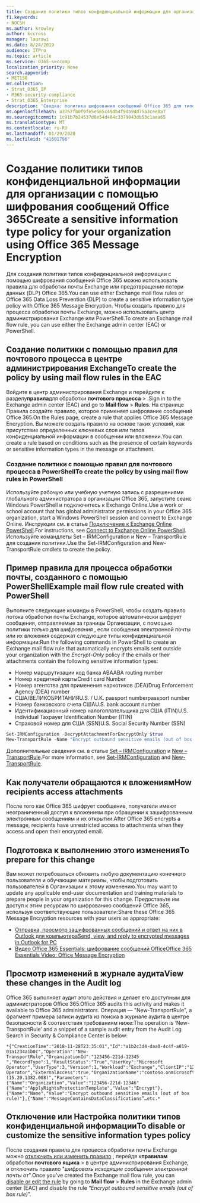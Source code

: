 ```yaml
---
title: Создание политики типов конфиденциальной информации для организации с помощью шифрования сообщений Office 365
f1.keywords:
- NOCSH
ms.author: krowley
author: kccross
manager: laurawi
ms.date: 8/28/2019
audience: ITPro
ms.topic: article
ms.service: O365-seccomp
localization_priority: None
search.appverid:
- MET150
ms.collection:
- Strat_O365_IP
- M365-security-compliance
- Strat_O365_Enterprise
description: 'Сводка: политика шифрования сообщений Office 365 для типов конфиденциальной информации.'
ms.openlocfilehash: a3767fb0f9fe5e565c49db4f9da94d75a3cee8a7
ms.sourcegitcommit: 1c91b7b24537d0e54d484c3379043db53c1aea65
ms.translationtype: MT
ms.contentlocale: ru-RU
ms.lasthandoff: 01/29/2020
ms.locfileid: "41601796"
---
```

# <a name="create-a-sensitive-information-type-policy-for-your-organization-using-office-365-message-encryption"></a><span data-ttu-id="9454a-103">Создание политики типов конфиденциальной информации для организации с помощью шифрования сообщений Office 365</span><span class="sxs-lookup"><span data-stu-id="9454a-103">Create a sensitive information type policy for your organization using Office 365 Message Encryption</span></span>

<span data-ttu-id="9454a-104">Для создания политики типов конфиденциальной информации с помощью шифрования сообщений Office 365 можно использовать правила для обработки почты Exchange или предотвращение потери данных (DLP) Office 365.</span><span class="sxs-lookup"><span data-stu-id="9454a-104">You can use either Exchange mail flow rules or Office 365 Data Loss Prevention (DLP) to create a sensitive information type policy with Office 365 Message Encryption.</span></span> <span data-ttu-id="9454a-105">Чтобы создать правило для процесса обработки почты Exchange, можно использовать центр администрирования Exchange или PowerShell.</span><span class="sxs-lookup"><span data-stu-id="9454a-105">To create an Exchange mail flow rule, you can use either the Exchange admin center (EAC) or PowerShell.</span></span>

## <a name="to-create-the-policy-by-using-mail-flow-rules-in-the-eac"></a><span data-ttu-id="9454a-106">Создание политики с помощью правил для почтового процесса в центре администрирования Exchange</span><span class="sxs-lookup"><span data-stu-id="9454a-106">To create the policy by using mail flow rules in the EAC</span></span>

<span data-ttu-id="9454a-107">Войдите в центр администрирования Exchange и перейдите к разделу**правила**для обработки **почтового процесса** > .</span><span class="sxs-lookup"><span data-stu-id="9454a-107">Sign in to the Exchange admin center (EAC) and go to **Mail flow** > **Rules**.</span></span> <span data-ttu-id="9454a-108">На странице Правила создайте правило, которое применяет шифрование сообщений Office 365.</span><span class="sxs-lookup"><span data-stu-id="9454a-108">On the Rules page, create a rule that applies Office 365 Message Encryption.</span></span> <span data-ttu-id="9454a-109">Вы можете создать правило на основе таких условий, как присутствие определенных ключевых слов или типов конфиденциальной информации в сообщении или вложении.</span><span class="sxs-lookup"><span data-stu-id="9454a-109">You can create a rule based on conditions such as the presence of certain keywords or sensitive information types in the message or attachment.</span></span>

### <a name="to-create-the-policy-by-using-mail-flow-rules-in-powershell"></a><span data-ttu-id="9454a-110">Создание политики с помощью правил для почтового процесса в PowerShell</span><span class="sxs-lookup"><span data-stu-id="9454a-110">To create the policy by using mail flow rules in PowerShell</span></span>

<span data-ttu-id="9454a-111">Используйте рабочую или учебную учетную запись с разрешениями глобального администратора в организации Office 365, запустите сеанс Windows PowerShell и подключитесь к Exchange Online.</span><span class="sxs-lookup"><span data-stu-id="9454a-111">Use a work or school account that has global administrator permissions in your Office 365 organization, start a Windows PowerShell session and connect to Exchange Online.</span></span> <span data-ttu-id="9454a-112">Инструкции см. в статье [Подключение к Exchange Online PowerShell](https://aka.ms/exopowershell).</span><span class="sxs-lookup"><span data-stu-id="9454a-112">For instructions, see [Connect to Exchange Online PowerShell](https://aka.ms/exopowershell).</span></span> <span data-ttu-id="9454a-113">Используйте командлеты Set – IRMConfiguration и New – TransportRule для создания политики.</span><span class="sxs-lookup"><span data-stu-id="9454a-113">Use the Set-IRMConfiguration and New-TransportRule cmdlets to create the policy.</span></span>

## <a name="example-mail-flow-rule-created-with-powershell"></a><span data-ttu-id="9454a-114">Пример правила для процесса обработки почты, созданного с помощью PowerShell</span><span class="sxs-lookup"><span data-stu-id="9454a-114">Example mail flow rule created with PowerShell</span></span>

<span data-ttu-id="9454a-115">Выполните следующие команды в PowerShell, чтобы создать правило потока обработки почты Exchange, которое автоматически шифрует сообщения, отправляемые за границы Организации, с помощью политики *только для шифрования* , если сообщения электронной почты или их вложения содержат следующие типы конфиденциальной информации:</span><span class="sxs-lookup"><span data-stu-id="9454a-115">Run the following commands in PowerShell to create an Exchange mail flow rule that automatically encrypts emails sent outside your organization with the *Encrypt-Only* policy if the emails or their attachments contain the following sensitive information types:</span></span>

- <span data-ttu-id="9454a-116">Номер маршрутизации код банка ABA</span><span class="sxs-lookup"><span data-stu-id="9454a-116">ABA routing number</span></span>
- <span data-ttu-id="9454a-117">Номер кредитной карты</span><span class="sxs-lookup"><span data-stu-id="9454a-117">Credit card Number</span></span>
- <span data-ttu-id="9454a-118">Номер агентства для применения наркотиков (DEA)</span><span class="sxs-lookup"><span data-stu-id="9454a-118">Drug Enforcement Agency (DEA) number</span></span>
- <span data-ttu-id="9454a-119">США/ВЕЛИКОБРИТАНИЯ</span><span class="sxs-lookup"><span data-stu-id="9454a-119">U.S. / U.K.</span></span> <span data-ttu-id="9454a-120">passport number</span><span class="sxs-lookup"><span data-stu-id="9454a-120">passport number</span></span>
- <span data-ttu-id="9454a-121">Номер банковского счета США</span><span class="sxs-lookup"><span data-stu-id="9454a-121">U.S. bank account number</span></span>
- <span data-ttu-id="9454a-122">Идентификационный номер налогоплательщика для США (ITIN)</span><span class="sxs-lookup"><span data-stu-id="9454a-122">U.S. Individual Taxpayer Identification Number (ITIN)</span></span>
- <span data-ttu-id="9454a-123">Страховой номер для США (SSN)</span><span class="sxs-lookup"><span data-stu-id="9454a-123">U.S. Social Security Number (SSN)</span></span>

```powershell
Set-IRMConfiguration -DecryptAttachmentForEncryptOnly $true
New-TransportRule -Name "Encrypt outbound sensitive emails (out of box rule)" -SentToScope  NotInOrganization  -ApplyRightsProtectionTemplate "Encrypt" -MessageContainsDataClassifications @(@{Name="ABA Routing Number"; minCount="1"},@{Name="Credit Card Number"; minCount="1"},@{Name="Drug Enforcement Agency (DEA) Number"; minCount="1"},@{Name="U.S. / U.K. Passport Number"; minCount="1"},@{Name="U.S. Bank Account Number"; minCount="1"},@{Name="U.S. Individual Taxpayer Identification Number (ITIN)"; minCount="1"},@{Name="U.S. Social Security Number (SSN)"; minCount="1"}) -SenderNotificationType "NotifyOnly"
```

<span data-ttu-id="9454a-124">Дополнительные сведения см. в статье [Set – IRMConfiguration](https://docs.microsoft.com/powershell/module/exchange/encryption-and-certificates/set-irmconfiguration?view=exchange-ps) и [New – TransportRule](https://docs.microsoft.com/powershell/module/exchange/policy-and-compliance/New-TransportRule?view=exchange-ps).</span><span class="sxs-lookup"><span data-stu-id="9454a-124">For more information, see [Set-IRMConfiguration](https://docs.microsoft.com/powershell/module/exchange/encryption-and-certificates/set-irmconfiguration?view=exchange-ps) and [New-TransportRule](https://docs.microsoft.com/powershell/module/exchange/policy-and-compliance/New-TransportRule?view=exchange-ps).</span></span>

## <a name="how-recipients-access-attachments"></a><span data-ttu-id="9454a-125">Как получатели обращаются к вложениям</span><span class="sxs-lookup"><span data-stu-id="9454a-125">How recipients access attachments</span></span>

<span data-ttu-id="9454a-126">После того как Office 365 шифрует сообщение, получатели имеют неограниченный доступ к вложениям при обращении к зашифрованным электронным сообщениям и их открытии.</span><span class="sxs-lookup"><span data-stu-id="9454a-126">After Office 365 encrypts a message, recipients have unrestricted access to attachments when they access and open their encrypted email.</span></span>

## <a name="to-prepare-for-this-change"></a><span data-ttu-id="9454a-127">Подготовка к выполнению этого изменения</span><span class="sxs-lookup"><span data-stu-id="9454a-127">To prepare for this change</span></span>

<span data-ttu-id="9454a-128">Вам может потребоваться обновить любую документацию конечного пользователя и обучающие материалы, чтобы подготовить пользователей в Организации к этому изменению.</span><span class="sxs-lookup"><span data-stu-id="9454a-128">You may want to update any applicable end-user documentation and training materials to prepare people in your organization for this change.</span></span> <span data-ttu-id="9454a-129">Предоставьте им доступ к этим ресурсам по шифрованию сообщений Office 365, используя соответствующие пользователи:</span><span class="sxs-lookup"><span data-stu-id="9454a-129">Share these Office 365 Message Encryption resources with your users as appropriate:</span></span>

- [<span data-ttu-id="9454a-130">Отправка, просмотр зашифрованных сообщений и ответ на них в Outlook для компьютера</span><span class="sxs-lookup"><span data-stu-id="9454a-130">Send, view, and reply to encrypted messages in Outlook for PC</span></span>](https://support.office.com/article/eaa43495-9bbb-4fca-922a-df90dee51980)
- [<span data-ttu-id="9454a-131">Видео Office 365 Essentials: шифрование сообщений Office</span><span class="sxs-lookup"><span data-stu-id="9454a-131">Office 365 Essentials Video: Office Message Encryption</span></span>](https://youtu.be/CQR0cG_iEUc)

## <a name="view-these-changes-in-the-audit-log"></a><span data-ttu-id="9454a-132">Просмотр изменений в журнале аудита</span><span class="sxs-lookup"><span data-stu-id="9454a-132">View these changes in the Audit log</span></span>

<span data-ttu-id="9454a-133">Office 365 выполняет аудит этого действия и делает его доступным для администраторов Office 365.</span><span class="sxs-lookup"><span data-stu-id="9454a-133">Office 365 audits this activity and makes it available to Office 365 administrators.</span></span> <span data-ttu-id="9454a-134">Операция — "New-TransportRule", а фрагмент примера записи аудита из поиска в журнале аудита в центре безопасности & соответствия требованиям ниже:</span><span class="sxs-lookup"><span data-stu-id="9454a-134">The operation is ‘New-TransportRule’ and a snippet of a sample audit entry from the Audit Log Search in Security & Compliance Center is below:</span></span>

```text
*{"CreationTime":"2018-11-28T23:35:01","Id":"a1b2c3d4-daa0-4c4f-a019-03a1234a1b0c","Operation":"New-TransportRule","OrganizationId":"123456-221d-12345 ","RecordType":1,"ResultStatus":"True","UserKey":"Microsoft Operator","UserType":3,"Version":1,"Workload":"Exchange","ClientIP":"123.456.147.68:17584","ObjectId":"","UserId":"Microsoft Operator","ExternalAccess":true,"OrganizationName":"contoso.onmicrosoft.com","OriginatingServer":"CY4PR13MBXXXX (15.20.1382.008)","Parameters": {"Name":"Organization","Value":"123456-221d-12346"{"Name":"ApplyRightsProtectionTemplate","Value":"Encrypt"},{"Name":"Name","Value":"Encrypt outbound sensitive emails (out of box rule)"},{"Name":"MessageContainsDataClassifications”…etc.*
```

## <a name="to-disable-or-customize-the-sensitive-information-types-policy"></a><span data-ttu-id="9454a-135">Отключение или Настройка политики типов конфиденциальной информации</span><span class="sxs-lookup"><span data-stu-id="9454a-135">To disable or customize the sensitive information types policy</span></span>

<span data-ttu-id="9454a-136">После создания правила для процесса обработки почты Exchange можно [отключить или изменить правило](https://docs.microsoft.com/exchange/security-and-compliance/mail-flow-rules/manage-mail-flow-rules#enable-or-disable-a-mail-flow-rule) , перейдя к**правилам** обработки **почтового ящика** > в центре администрирования Exchange, и отключить правило "*шифровать исходящие сообщения электронной почты от*".</span><span class="sxs-lookup"><span data-stu-id="9454a-136">Once you've created the Exchange mail flow rule, you can [disable or edit the rule](https://docs.microsoft.com/exchange/security-and-compliance/mail-flow-rules/manage-mail-flow-rules#enable-or-disable-a-mail-flow-rule) by going to **Mail flow** > **Rules** in the Exchange admin center (EAC) and disable the rule “*Encrypt outbound sensitive emails (out of box rule)*”.</span></span>
